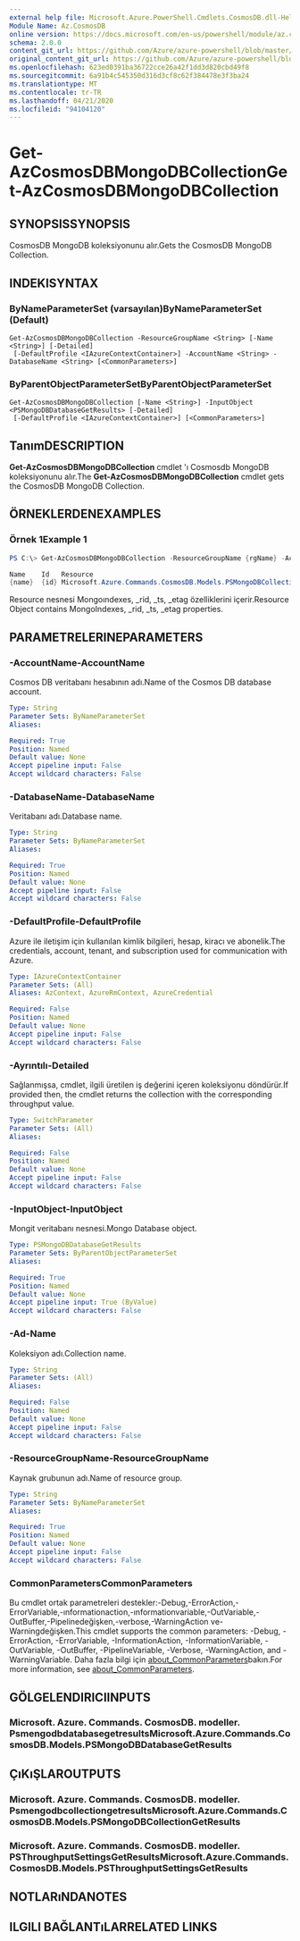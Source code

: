 ```yaml
---
external help file: Microsoft.Azure.PowerShell.Cmdlets.CosmosDB.dll-Help.xml
Module Name: Az.CosmosDB
online version: https://docs.microsoft.com/en-us/powershell/module/az.cosmosdb/get-azcosmosdbmongodbcollection
schema: 2.0.0
content_git_url: https://github.com/Azure/azure-powershell/blob/master/src/CosmosDB/CosmosDB/help/Get-AzCosmosDBMongoDBCollection.md
original_content_git_url: https://github.com/Azure/azure-powershell/blob/master/src/CosmosDB/CosmosDB/help/Get-AzCosmosDBMongoDBCollection.md
ms.openlocfilehash: 623ed0391ba36722cce26a42f1dd3d820cbd49f8
ms.sourcegitcommit: 6a91b4c545350d316d3cf8c62f384478e3f3ba24
ms.translationtype: MT
ms.contentlocale: tr-TR
ms.lasthandoff: 04/21/2020
ms.locfileid: "94104120"
---
```

# <span data-ttu-id="b3147-101">Get-AzCosmosDBMongoDBCollection</span><span class="sxs-lookup"><span data-stu-id="b3147-101">Get-AzCosmosDBMongoDBCollection</span></span>

## <span data-ttu-id="b3147-102">SYNOPSIS</span><span class="sxs-lookup"><span data-stu-id="b3147-102">SYNOPSIS</span></span>
<span data-ttu-id="b3147-103">CosmosDB MongoDB koleksiyonunu alır.</span><span class="sxs-lookup"><span data-stu-id="b3147-103">Gets the CosmosDB MongoDB Collection.</span></span>

## <span data-ttu-id="b3147-104">INDEKI</span><span class="sxs-lookup"><span data-stu-id="b3147-104">SYNTAX</span></span>

### <span data-ttu-id="b3147-105">ByNameParameterSet (varsayılan)</span><span class="sxs-lookup"><span data-stu-id="b3147-105">ByNameParameterSet (Default)</span></span>
```
Get-AzCosmosDBMongoDBCollection -ResourceGroupName <String> [-Name <String>] [-Detailed]
 [-DefaultProfile <IAzureContextContainer>] -AccountName <String> -DatabaseName <String> [<CommonParameters>]
```

### <span data-ttu-id="b3147-106">ByParentObjectParameterSet</span><span class="sxs-lookup"><span data-stu-id="b3147-106">ByParentObjectParameterSet</span></span>
```
Get-AzCosmosDBMongoDBCollection [-Name <String>] -InputObject <PSMongoDBDatabaseGetResults> [-Detailed]
 [-DefaultProfile <IAzureContextContainer>] [<CommonParameters>]
```

## <span data-ttu-id="b3147-107">Tanım</span><span class="sxs-lookup"><span data-stu-id="b3147-107">DESCRIPTION</span></span>
<span data-ttu-id="b3147-108">**Get-AzCosmosDBMongoDBCollection** cmdlet 'ı Cosmosdb MongoDB koleksiyonunu alır.</span><span class="sxs-lookup"><span data-stu-id="b3147-108">The **Get-AzCosmosDBMongoDBCollection** cmdlet gets the CosmosDB MongoDB Collection.</span></span>

## <span data-ttu-id="b3147-109">ÖRNEKLERDEN</span><span class="sxs-lookup"><span data-stu-id="b3147-109">EXAMPLES</span></span>

### <span data-ttu-id="b3147-110">Örnek 1</span><span class="sxs-lookup"><span data-stu-id="b3147-110">Example 1</span></span>
```powershell
PS C:\> Get-AzCosmosDBMongoDBCollection -ResourceGroupName {rgName} -AccountName {accountName}  -Database {dbName} -Name {collectionName} 

Name    Id   Resource
{name}  {id} Microsoft.Azure.Commands.CosmosDB.Models.PSMongoDBCollectionGetPropertiesResource
```

<span data-ttu-id="b3147-111">Resource nesnesi Mongoındexes, _rid, _ts, _etag özelliklerini içerir.</span><span class="sxs-lookup"><span data-stu-id="b3147-111">Resource Object contains MongoIndexes, _rid, _ts, _etag properties.</span></span>

## <span data-ttu-id="b3147-112">PARAMETRELERINE</span><span class="sxs-lookup"><span data-stu-id="b3147-112">PARAMETERS</span></span>

### <span data-ttu-id="b3147-113">-AccountName</span><span class="sxs-lookup"><span data-stu-id="b3147-113">-AccountName</span></span>
<span data-ttu-id="b3147-114">Cosmos DB veritabanı hesabının adı.</span><span class="sxs-lookup"><span data-stu-id="b3147-114">Name of the Cosmos DB database account.</span></span>

```yaml
Type: String
Parameter Sets: ByNameParameterSet
Aliases:

Required: True
Position: Named
Default value: None
Accept pipeline input: False
Accept wildcard characters: False
```

### <span data-ttu-id="b3147-115">-DatabaseName</span><span class="sxs-lookup"><span data-stu-id="b3147-115">-DatabaseName</span></span>
<span data-ttu-id="b3147-116">Veritabanı adı.</span><span class="sxs-lookup"><span data-stu-id="b3147-116">Database name.</span></span>

```yaml
Type: String
Parameter Sets: ByNameParameterSet
Aliases:

Required: True
Position: Named
Default value: None
Accept pipeline input: False
Accept wildcard characters: False
```

### <span data-ttu-id="b3147-117">-DefaultProfile</span><span class="sxs-lookup"><span data-stu-id="b3147-117">-DefaultProfile</span></span>
<span data-ttu-id="b3147-118">Azure ile iletişim için kullanılan kimlik bilgileri, hesap, kiracı ve abonelik.</span><span class="sxs-lookup"><span data-stu-id="b3147-118">The credentials, account, tenant, and subscription used for communication with Azure.</span></span>

```yaml
Type: IAzureContextContainer
Parameter Sets: (All)
Aliases: AzContext, AzureRmContext, AzureCredential

Required: False
Position: Named
Default value: None
Accept pipeline input: False
Accept wildcard characters: False
```

### <span data-ttu-id="b3147-119">-Ayrıntılı</span><span class="sxs-lookup"><span data-stu-id="b3147-119">-Detailed</span></span>
<span data-ttu-id="b3147-120">Sağlanmışsa, cmdlet, ilgili üretilen iş değerini içeren koleksiyonu döndürür.</span><span class="sxs-lookup"><span data-stu-id="b3147-120">If provided then, the cmdlet returns the collection with the corresponding throughput value.</span></span>

```yaml
Type: SwitchParameter
Parameter Sets: (All)
Aliases:

Required: False
Position: Named
Default value: None
Accept pipeline input: False
Accept wildcard characters: False
```

### <span data-ttu-id="b3147-121">-InputObject</span><span class="sxs-lookup"><span data-stu-id="b3147-121">-InputObject</span></span>
<span data-ttu-id="b3147-122">Mongit veritabanı nesnesi.</span><span class="sxs-lookup"><span data-stu-id="b3147-122">Mongo Database object.</span></span>

```yaml
Type: PSMongoDBDatabaseGetResults
Parameter Sets: ByParentObjectParameterSet
Aliases:

Required: True
Position: Named
Default value: None
Accept pipeline input: True (ByValue)
Accept wildcard characters: False
```

### <span data-ttu-id="b3147-123">-Ad</span><span class="sxs-lookup"><span data-stu-id="b3147-123">-Name</span></span>
<span data-ttu-id="b3147-124">Koleksiyon adı.</span><span class="sxs-lookup"><span data-stu-id="b3147-124">Collection name.</span></span>

```yaml
Type: String
Parameter Sets: (All)
Aliases:

Required: False
Position: Named
Default value: None
Accept pipeline input: False
Accept wildcard characters: False
```

### <span data-ttu-id="b3147-125">-ResourceGroupName</span><span class="sxs-lookup"><span data-stu-id="b3147-125">-ResourceGroupName</span></span>
<span data-ttu-id="b3147-126">Kaynak grubunun adı.</span><span class="sxs-lookup"><span data-stu-id="b3147-126">Name of resource group.</span></span>

```yaml
Type: String
Parameter Sets: ByNameParameterSet
Aliases:

Required: True
Position: Named
Default value: None
Accept pipeline input: False
Accept wildcard characters: False
```

### <span data-ttu-id="b3147-127">CommonParameters</span><span class="sxs-lookup"><span data-stu-id="b3147-127">CommonParameters</span></span>
<span data-ttu-id="b3147-128">Bu cmdlet ortak parametreleri destekler:-Debug,-ErrorAction,-ErrorVariable,-ınformationaction,-ınformationvariable,-OutVariable,-OutBuffer,-Pipelinedeğişken,-verbose,-WarningAction ve-Warningdeğişken.</span><span class="sxs-lookup"><span data-stu-id="b3147-128">This cmdlet supports the common parameters: -Debug, -ErrorAction, -ErrorVariable, -InformationAction, -InformationVariable, -OutVariable, -OutBuffer, -PipelineVariable, -Verbose, -WarningAction, and -WarningVariable.</span></span> <span data-ttu-id="b3147-129">Daha fazla bilgi için [about_CommonParameters](http://go.microsoft.com/fwlink/?LinkID=113216)bakın.</span><span class="sxs-lookup"><span data-stu-id="b3147-129">For more information, see [about_CommonParameters](http://go.microsoft.com/fwlink/?LinkID=113216).</span></span>

## <span data-ttu-id="b3147-130">GÖLGELENDIRICI</span><span class="sxs-lookup"><span data-stu-id="b3147-130">INPUTS</span></span>

### <span data-ttu-id="b3147-131">Microsoft. Azure. Commands. CosmosDB. modeller. Psmengodbdatabasegetresults</span><span class="sxs-lookup"><span data-stu-id="b3147-131">Microsoft.Azure.Commands.CosmosDB.Models.PSMongoDBDatabaseGetResults</span></span>

## <span data-ttu-id="b3147-132">ÇıKıŞLAR</span><span class="sxs-lookup"><span data-stu-id="b3147-132">OUTPUTS</span></span>

### <span data-ttu-id="b3147-133">Microsoft. Azure. Commands. CosmosDB. modeller. Psmengodbcollectiongetresults</span><span class="sxs-lookup"><span data-stu-id="b3147-133">Microsoft.Azure.Commands.CosmosDB.Models.PSMongoDBCollectionGetResults</span></span>

### <span data-ttu-id="b3147-134">Microsoft. Azure. Commands. CosmosDB. modeller. PSThroughputSettingsGetResults</span><span class="sxs-lookup"><span data-stu-id="b3147-134">Microsoft.Azure.Commands.CosmosDB.Models.PSThroughputSettingsGetResults</span></span>

## <span data-ttu-id="b3147-135">NOTLARıNDA</span><span class="sxs-lookup"><span data-stu-id="b3147-135">NOTES</span></span>

## <span data-ttu-id="b3147-136">ILGILI BAĞLANTıLAR</span><span class="sxs-lookup"><span data-stu-id="b3147-136">RELATED LINKS</span></span>
